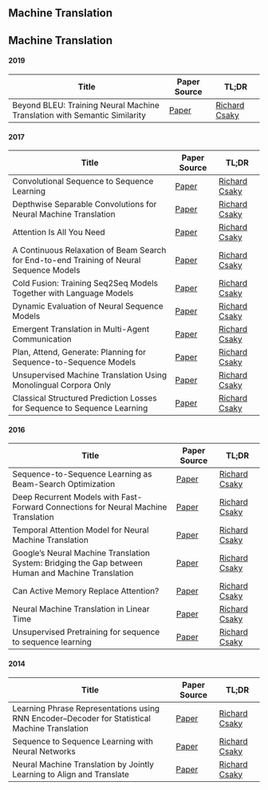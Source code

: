 ## Machine Translation


## Machine Translation

#### 2019

| Title | Paper Source | TL;DR |
| ----- | ------- | ----- |
| Beyond BLEU: Training Neural Machine Translation with Semantic Similarity| [Paper](https://www.aclweb.org/anthology/P19-1427) | [Richard Csaky](https://github.com/ricsinaruto/Seq2seqChatbots/wiki/Chatbot-and-Related-Research-Paper-Notes-with-Images#beyond-bleu-training-neural-machine-translation-with-semantic-similarity-chat)

#### 2017

| Title | Paper Source | TL;DR |
| ----- | ------- | ----- |
| Convolutional Sequence to Sequence Learning| [Paper](https://arxiv.org/pdf/1705.03122.pdf) | [Richard Csaky](https://github.com/ricsinaruto/Seq2seqChatbots/wiki/Chatbot-and-Related-Research-Paper-Notes-with-Images#convolutional-sequence-to-sequence-learning-s2s)
| Depthwise Separable Convolutions for Neural Machine Translation| [Paper](https://arxiv.org/pdf/1706.03059.pdf) | [Richard Csaky](https://github.com/ricsinaruto/Seq2seqChatbots/wiki/Chatbot-and-Related-Research-Paper-Notes-with-Images#depthwise-separable-convolutions-for-neural-machine-translation-s2s)
| Attention Is All You Need| [Paper](https://arxiv.org/pdf/1706.03762.pdf) | [Richard Csaky](https://github.com/ricsinaruto/Seq2seqChatbots/wiki/Chatbot-and-Related-Research-Paper-Notes-with-Images#attention-is-all-you-need-s2s)
| A Continuous Relaxation of Beam Search for End-to-end Training of Neural Sequence Models| [Paper](https://arxiv.org/pdf/1708.00111.pdf) | [Richard Csaky](https://github.com/ricsinaruto/Seq2seqChatbots/wiki/Chatbot-and-Related-Research-Paper-Notes-with-Images#a-continuous-relaxation-of-beam-search-for-end-to-end-training-of-neural-sequence-models-s2s)
| Cold Fusion: Training Seq2Seq Models Together with Language Models| [Paper](https://arxiv.org/pdf/1708.06426.pdf) | [Richard Csaky](https://github.com/ricsinaruto/Seq2seqChatbots/wiki/Chatbot-and-Related-Research-Paper-Notes-with-Images#cold-fusion-training-seqseq-models-together-with-language-models-s2s)
| Dynamic Evaluation of Neural Sequence Models| [Paper](https://arxiv.org/pdf/1709.07432.pdf) | [Richard Csaky](https://github.com/ricsinaruto/Seq2seqChatbots/wiki/Chatbot-and-Related-Research-Paper-Notes-with-Images#dynamic-evaluation-of-neural-sequence-models-s2s)
| Emergent Translation in Multi-Agent Communication| [Paper](https://arxiv.org/pdf/1710.06922.pdf) | [Richard Csaky](https://github.com/ricsinaruto/Seq2seqChatbots/wiki/Chatbot-and-Related-Research-Paper-Notes-with-Images#emergent-translation-in-multi-agent-communication-s2s)
| Plan, Attend, Generate: Planning for Sequence-to-Sequence Models| [Paper](https://arxiv.org/pdf/1711.10462.pdf) | [Richard Csaky](https://github.com/ricsinaruto/Seq2seqChatbots/wiki/Chatbot-and-Related-Research-Paper-Notes-with-Images#plan-attend-generate-planning-for-sequence-to-sequence-models-s2s)
| Unsupervised Machine Translation Using Monolingual Corpora Only| [Paper](https://arxiv.org/pdf/1711.00043.pdf) | [Richard Csaky](https://github.com/ricsinaruto/Seq2seqChatbots/wiki/Chatbot-and-Related-Research-Paper-Notes-with-Images#unsupervised-machine-translation-using-monolingual-corpora-only-s2s)
| Classical Structured Prediction Losses for Sequence to Sequence Learning| [Paper](https://arxiv.org/pdf/1711.04956.pdf) | [Richard Csaky](https://github.com/ricsinaruto/Seq2seqChatbots/wiki/Chatbot-and-Related-Research-Paper-Notes-with-Images#classical-structured-prediction-losses-for-sequence-to-sequence-learning-s2s)

#### 2016

| Title | Paper Source | TL;DR |
| ----- | ------- | ----- |
| Sequence-to-Sequence Learning as Beam-Search Optimization| [Paper](https://arxiv.org/pdf/1606.02960.pdf) | [Richard Csaky](https://github.com/ricsinaruto/Seq2seqChatbots/wiki/Chatbot-and-Related-Research-Paper-Notes-with-Images#sequence-to-sequence-learning-as-beam-search-optimization-s2s)
| Deep Recurrent Models with Fast-Forward Connections for Neural Machine Translation| [Paper](https://arxiv.org/pdf/1606.04199.pdf) | [Richard Csaky](https://github.com/ricsinaruto/Seq2seqChatbots/wiki/Chatbot-and-Related-Research-Paper-Notes-with-Images#deep-recurrent-models-with-fast-forward-connections-for-neural-machine-translation-s2s)
| Temporal Attention Model for Neural Machine Translation| [Paper](https://arxiv.org/pdf/1607.00970.pdf) | [Richard Csaky](https://github.com/ricsinaruto/Seq2seqChatbots/wiki/Chatbot-and-Related-Research-Paper-Notes-with-Images#temporal-attention-model-for-neural-machine-translation-s2s)
| Google’s Neural Machine Translation System: Bridging the Gap between Human and Machine Translation| [Paper](https://arxiv.org/pdf/1609.08144.pdf) | [Richard Csaky](https://github.com/ricsinaruto/Seq2seqChatbots/wiki/Chatbot-and-Related-Research-Paper-Notes-with-Images#googles-neural-machine-translation-system-bridging-the-gap-between-human-and-machine-translation-s2s)
| Can Active Memory Replace Attention?| [Paper](https://arxiv.org/pdf/1610.08613.pdf) | [Richard Csaky](https://github.com/ricsinaruto/Seq2seqChatbots/wiki/Chatbot-and-Related-Research-Paper-Notes-with-Images#can-active-memory-replace-attention-s2s)
| Neural Machine Translation in Linear Time| [Paper](https://arxiv.org/pdf/1610.10099.pdf) | [Richard Csaky](https://github.com/ricsinaruto/Seq2seqChatbots/wiki/Chatbot-and-Related-Research-Paper-Notes-with-Images#neural-machine-translation-in-linear-time-s2s)
| Unsupervised Pretraining for sequence to sequence learning| [Paper](https://arxiv.org/pdf/1611.02683.pdf) | [Richard Csaky](https://github.com/ricsinaruto/Seq2seqChatbots/wiki/Chatbot-and-Related-Research-Paper-Notes-with-Images#unsupervised-pretraining-for-sequence-to-sequence-learning-s2s)

#### 2014

| Title | Paper Source | TL;DR |
| ----- | ----- | ----- |
| Learning Phrase Representations using RNN Encoder–Decoder for Statistical Machine Translation | [Paper](https://arxiv.org/pdf/1406.1078.pdf) | [Richard Csaky](https://github.com/ricsinaruto/Seq2seqChatbots/wiki/Chatbot-and-Related-Research-Paper-Notes-with-Images#learning-phrase-representations-using-rnn-encoderdecoder-for-statistical-machine-translation-s2s)
| Sequence to Sequence Learning with Neural Networks | [Paper](https://arxiv.org/pdf/1409.3215.pdf) | [Richard Csaky](https://github.com/ricsinaruto/Seq2seqChatbots/wiki/Chatbot-and-Related-Research-Paper-Notes-with-Images#sequence-to-sequence-learning-with-neural-networks-s2s) |
| Neural Machine Translation by Jointly Learning to Align and Translate | [Paper](https://arxiv.org/pdf/1409.0473.pdf) | [Richard Csaky](https://github.com/ricsinaruto/Seq2seqChatbots/wiki/Chatbot-and-Related-Research-Paper-Notes-with-Images#neural-machine-translation-by-jointly-learning-to-align-and-translate-s2s)
